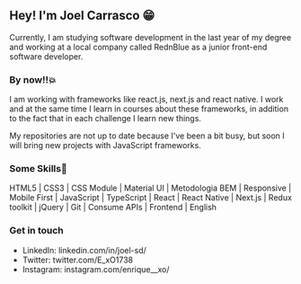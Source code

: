 ## Hey! I'm Joel Carrasco 😁

  Currently, I am studying software development in the last year of my degree and working at a local company called RednBlue as a junior front-end software developer.


### By now!!💥
  I am working with frameworks like react.js, next.js and react native. I work and at the same time I learn in courses about these frameworks, in addition to the fact    that in each challenge I learn new things.
  
  My repositories are not up to date because I've been a bit busy, but soon I will bring new projects with JavaScript frameworks.

  
### Some Skills🤟
HTML5 | CSS3 | CSS Module | Material UI | Metodologia BEM | Responsive  | Mobile First |  JavaScript | TypeScript | React | React Native | Next.js | Redux toolkit | jQuery | Git | Consume APIs | Frontend | English


### Get in touch
  - LinkedIn: linkedin.com/in/joel-sd/
  - Twitter: twitter.com/E_xO1738
  - Instagram: instagram.com/enrique__xo/
  

